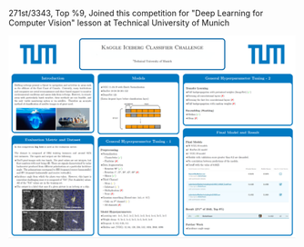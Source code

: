 271st/3343, Top %9, Joined this competition for "Deep Learning for Computer Vision" lesson at Technical University of Munich

![alt text](https://raw.githubusercontent.com/berkerkozan/KaggleIcebergClassifier/branch/poster.png)
